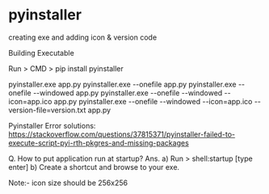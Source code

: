 # pyinstaller
creating exe and adding icon &amp; version code

Building Executable

Run > CMD > pip install pyinstaller

pyinstaller.exe app.py
pyinstaller.exe --onefile app.py
pyinstaller.exe --onefile --windowed app.py
pyinstaller.exe --onefile --windowed --icon=app.ico app.py
pyinstaller.exe --onefile --windowed --icon=app.ico --version-file=version.txt app.py

Pyinstaller Error solutions:
https://stackoverflow.com/questions/37815371/pyinstaller-failed-to-execute-script-pyi-rth-pkgres-and-missing-packages

Q. How to put application run at startup?
Ans. 	a) Run > shell:startup [type enter]
	b) Create a shortcut and browse to your exe.

Note:- icon size should be 256x256
